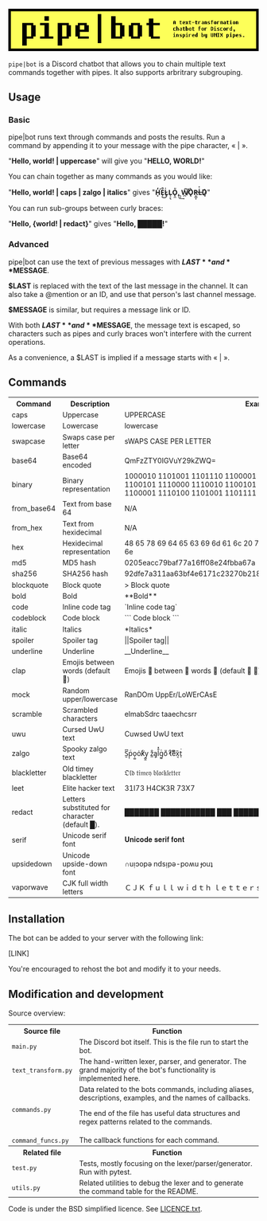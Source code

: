 ![Cover image](images/cover.png)

`pipe|bot` is a Discord chatbot that allows you to chain multiple text commands
together with pipes. It also supports arbritrary subgrouping.

## Usage
### Basic
pipe|bot runs text through commands and posts the results. Run a command by
appending it to your message with the pipe character, « | ».

"**Hello, world! | uppercase**" will give you "**HELLO, WORLD!**"

You can chain together as many commands as you would like:

"**Hello, world! | caps | zalgo | italics**" gives "**H͓̒͘E̜͒͜L̷̥ͥL͔̠̖Ǫ̼ͧ,̪̺͢ W̸̪͠Ǫ͛̀R̞̻̣L̶͑̇D̷͓͛**"

You can run sub-groups between curly braces:

"**Hello, {world! | redact}**" gives "**Hello, █████!**"

### Advanced
pipe|bot can use the text of previous messages with **$LAST** and **$MESSAGE**.

**$LAST** is replaced with the text of the last message in the channel. It can also
take a @mention or an ID, and use that person's last channel message.

**$MESSAGE** is similar, but requires a message link or ID.

With both **$LAST** and **$MESSAGE**, the message text is escaped, so characters such
as pipes and curly braces won't interfere with the current operations.

As a convenience, a $LAST is implied if a message starts with « | ».

## Commands
<!-- Generated. See `utils.py` -->
<table>
<tr><th>Command</th><th>Description</th><th>Example</th></tr>
<tr><td>caps</td><td>Uppercase</td><td>UPPERCASE</td></tr>
<tr><td>lowercase</td><td>Lowercase</td><td>lowercase</td></tr>
<tr><td>swapcase</td><td>Swaps case per letter</td><td>sWAPS CASE PER LETTER</td></tr>
<tr><td>base64</td><td>Base64 encoded</td><td>QmFzZTY0IGVuY29kZWQ=</td></tr>
<tr><td>binary</td><td>Binary representation</td><td>1000010 1101001 1101110 1100001 1110010 1111001 100000 1110010 1100101 1110000 1110010 1100101 1110011 1100101 1101110 1110100 1100001 1110100 1101001 1101111 1101110</td></tr>
<tr><td>from_base64</td><td>Text from base 64</td><td>N/A</td></tr>
<tr><td>from_hex</td><td>Text from hexidecimal</td><td>N/A</td></tr>
<tr><td>hex</td><td>Hexidecimal representation</td><td>48 65 78 69 64 65 63 69 6d 61 6c 20 72 65 70 72 65 73 65 6e 74 61 74 69 6f 6e</td></tr>
<tr><td>md5</td><td>MD5 hash</td><td>0205eacc79baf77a16ff08e24fbba67a</td></tr>
<tr><td>sha256</td><td>SHA256 hash</td><td>92dfe7a311aa63bf4e6171c23270b2181a011f735836cfa16a2355cc115f8a31</td></tr>
<tr><td>blockquote</td><td>Block quote</td><td>
&gt; Block quote
</td></tr>
<tr><td>bold</td><td>Bold</td><td>**Bold**</td></tr>
<tr><td>code</td><td>Inline code tag</td><td>`Inline code tag`</td></tr>
<tr><td>codeblock</td><td>Code block</td><td>```
Code block
```</td></tr>
<tr><td>italic</td><td>Italics</td><td>*Italics*</td></tr>
<tr><td>spoiler</td><td>Spoiler tag</td><td>||Spoiler tag||</td></tr>
<tr><td>underline</td><td>Underline</td><td>__Underline__</td></tr>
<tr><td>clap</td><td>Emojis between words (default 👏)</td><td>Emojis 👏 between 👏 words 👏 (default 👏 👏)</td></tr>
<tr><td>mock</td><td>Random upper/lowercase</td><td>RanDOm UppEr/LoWErCAsE</td></tr>
<tr><td>scramble</td><td>Scrambled characters</td><td>elmabSdrc taaechcsrr </td></tr>
<tr><td>uwu</td><td>Cursed UwU text</td><td>Cuwsed UwU text</td></tr>
<tr><td>zalgo</td><td>Spooky zalgo text</td><td>S̮͆p̹ͨo̩͚ȯ̓k̸ͬy̪̭ z̼̐ą͙l̐̽g̰ͭoͧ̓ t̀͠e͂ͫx͔̏t͘ͅ</td></tr>
<tr><td>blackletter</td><td>Old timey blackletter</td><td>𝔒𝔩𝔡 𝔱𝔦𝔪𝔢𝔶 𝔟𝔩𝔞𝔠𝔨𝔩𝔢𝔱𝔱𝔢𝔯</td></tr>
<tr><td>leet</td><td>Elite hacker text</td><td>31I73 H4CK3R 73X7</td></tr>
<tr><td>redact</td><td>Letters substituted for character (default █).</td><td>███████ ███████████ ███ █████████ (███████ █).</td></tr>
<tr><td>serif</td><td>Unicode serif font</td><td>𝐔𝐧𝐢𝐜𝐨𝐝𝐞 𝐬𝐞𝐫𝐢𝐟 𝐟𝐨𝐧𝐭</td></tr>
<tr><td>upsidedown</td><td>Unicode upside-down font</td><td>∩uᴉɔopǝ ndsᴉpǝ-poʍu ɟouʇ</td></tr>
<tr><td>vaporwave</td><td>CJK full width letters</td><td>ＣＪＫ ｆｕｌｌ ｗｉｄｔｈ ｌｅｔｔｅｒｓ</td></tr>
</table>

## Installation
The bot can be added to your server with the following link:

[LINK]

You're encouraged to rehost the bot and modify it to your needs.

## Modification and development
Source overview:

<table style="width:100%">

<tr>
<th>Source file</th>
<th>Function</th>
</tr>

<tr>
<td><code>main.py</code></td>
<td>The Discord bot itself. This is the file run to start the bot.</td>
</tr>

<tr>
<td><code>text_transform.py</code></td>
<td>The hand-written lexer, parser, and generator. The grand majority of the bot's
functionality is implemented here.</td>
</tr>

<tr>
<td><code>commands.py</code></td>
<td>Data related to the bots commands, including aliases, descriptions, examples,
and the names of callbacks.

The end of the file has useful data structures and regex patterns related to
the commands.</td>
</tr>

<tr>
<td><code>command_funcs.py</code></td>
<td>The callback functions for each command.</td>
</tr>

<tr>
<th>Related file</th>
<th>Function</th>
</tr>

<tr>
<td><code>test.py</code></td>
<td>Tests, mostly focusing on the lexer/parser/generator. Run with pytest.</td>
<tr>

<tr>
<td><code>utils.py</code></td>
<td>Related utilities to debug the lexer and to generate the command table for the README.</td>
<tr>
</table> 

Code is under the BSD simplified licence. See [LICENCE.txt](LICENCE.txt).
